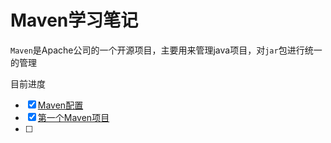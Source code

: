 # Maven学习笔记

`Maven`是Apache公司的一个开源项目，主要用来管理java项目，对`jar`包进行统一的管理

目前进度

- [x] [Maven配置](notes\MAVEN配置.md)
- [x] [第一个Maven项目](notes\第一个Maven项目.md)
- [ ] 
